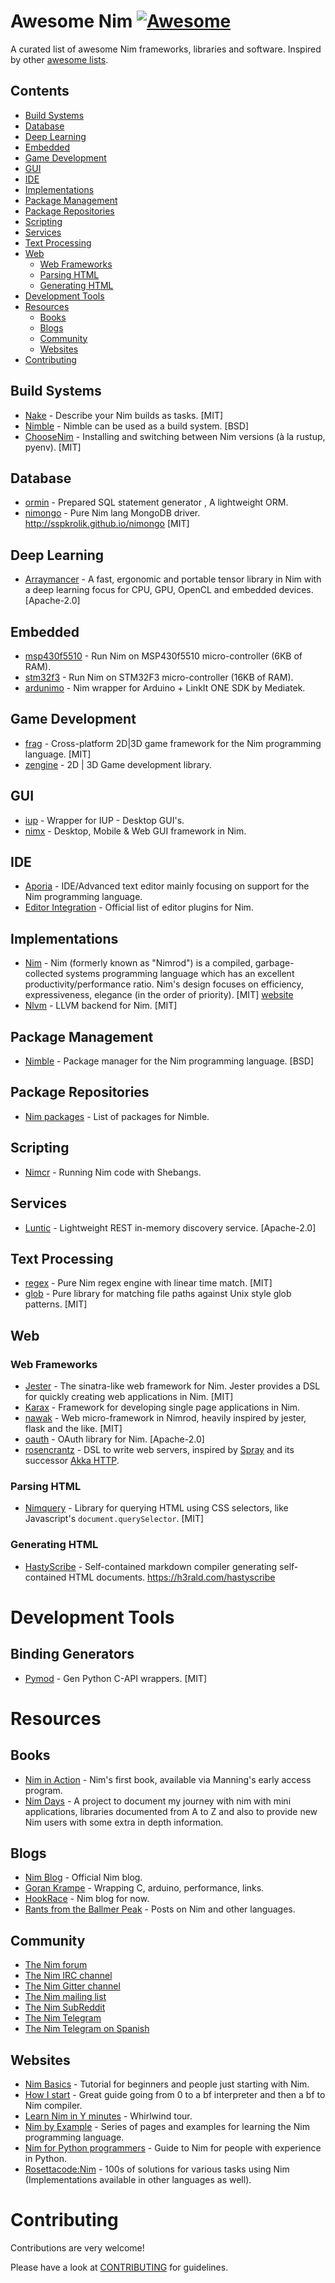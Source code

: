 # Awesome Nim [![Awesome](https://awesome.re/badge.svg)](https://awesome.re)

A curated list of awesome Nim frameworks, libraries and software. Inspired by other [awesome lists](https://github.com/bayandin/awesome-awesomeness).

## Contents
- [Build Systems](#build-systems)
- [Database](#database)
- [Deep Learning](#deep-learning)
- [Embedded](#embedded)
- [Game Development](#game-development)
- [GUI](#gui)
- [IDE](#ide)
- [Implementations](#implementations)
- [Package Management](#package-management)
- [Package Repositories](#package-repositories)
- [Scripting](#scripting)
- [Services](#services)
- [Text Processing](#text-processing)
- [Web](#web)
    - [Web Frameworks](#web-frameworks)
    - [Parsing HTML](#parsing-html)
    - [Generating HTML](#generating-html)
- [Development Tools](#development-tools)
- [Resources](#resources)
    - [Books](#books)
    - [Blogs](#blogs)
    - [Community](#community)
    - [Websites](#websites)
- [Contributing](#contributing)

## Build Systems

* [Nake](https://github.com/fowlmouth/nake) - Describe your Nim builds as tasks. [MIT]
* [Nimble](https://github.com/nim-lang/nimble) - Nimble can be used as a build system. [BSD]
* [ChooseNim](https://github.com/dom96/choosenim) - Installing and switching between Nim versions (à la rustup, pyenv). [MIT]

## Database

* [ormin](https://github.com/Araq/ormin) - Prepared SQL statement generator , A lightweight ORM.
* [nimongo](https://github.com/SSPkrolik/nimongo) - Pure Nim lang MongoDB driver. http://sspkrolik.github.io/nimongo [MIT]

## Deep Learning

* [Arraymancer](https://github.com/mratsim/Arraymancer) - A fast, ergonomic and portable tensor library in Nim with a deep learning focus for CPU, GPU, OpenCL and embedded devices. [Apache-2.0]

## Embedded

* [msp430f5510](https://gitlab.com/jalexander8717/msp430f5510-nim) - Run Nim on MSP430f5510 micro-controller (6KB of RAM).
* [stm32f3](https://github.com/mwbrown/nim_stm32f3) - Run Nim on STM32F3 micro-controller (16KB of RAM).
* [ardunimo](https://github.com/gokr/ardunimo) - Nim wrapper for Arduino + LinkIt ONE SDK by Mediatek.


## Game Development

* [frag](https://github.com/fragworks/frag) - Cross-platform 2D|3D game framework for the Nim programming language. [MIT]
* [zengine](https://github.com/zacharycarter/zengine) - 2D | 3D Game development library.

## GUI

* [iup](https://github.com/nim-lang/iup) - Wrapper for IUP - Desktop GUI's.
* [nimx](https://github.com/yglukhov/nimx) - Desktop, Mobile & Web GUI framework in Nim.

## IDE

* [Aporia](https://github.com/nim-lang/Aporia) - IDE/Advanced text editor mainly focusing on support for the Nim programming language.
* [Editor Integration](https://github.com/nim-lang/Nim/wiki/editor-support) - Official list of editor plugins for Nim.

## Implementations

* [Nim](https://github.com/nim-lang/Nim) - Nim (formerly known as "Nimrod") is a compiled, garbage-collected systems programming language which has an excellent productivity/performance ratio. Nim's design focuses on efficiency, expressiveness, elegance (in the order of priority). [MIT] [website](http://nim-lang.org/)
* [Nlvm](https://github.com/arnetheduck/nlvm) - LLVM backend for Nim. [MIT]

## Package Management

* [Nimble](https://github.com/nim-lang/nimble) - Package manager for the Nim programming language. [BSD]

## Package Repositories

* [Nim packages](https://github.com/nim-lang/packages) - List of packages for Nimble.

## Scripting

* [Nimcr](https://github.com/PMunch/nimcr/blob/master/README.md) - Running Nim code with Shebangs.

## Services

* [Luntic](https://github.com/xxlabaza/luntic) - Lightweight REST in-memory discovery service. [Apache-2.0]

## Text Processing

* [regex](https://github.com/nitely/nim-regex) - Pure Nim regex engine with linear time match. [MIT]
* [glob](https://github.com/citycide/glob) - Pure library for matching file paths against Unix style glob patterns. [MIT]

## Web

### Web Frameworks

* [Jester](https://github.com/dom96/jester) - The sinatra-like web framework for Nim. Jester provides a DSL for quickly creating web applications in Nim. [MIT]
* [Karax](https://github.com/pragmagic/karax) - Framework for developing single page applications in Nim.
* [nawak](https://github.com/idlewan/nawak) - Web micro-framework in Nimrod, heavily inspired by jester, flask and the like. [MIT]
* [oauth](https://github.com/CORDEA/oauth) - OAuth library for Nim. [Apache-2.0]
* [rosencrantz](http://andreaferretti.github.io/rosencrantz/) - DSL to write web servers, inspired by [Spray](http://spray.io/) and its successor [Akka HTTP](http://akka.io).

### Parsing HTML

* [Nimquery](https://github.com/GULPF/nimquery) - Library for
  querying HTML using CSS selectors, like Javascript's
  `document.querySelector`. [MIT]

### Generating HTML

* [HastyScribe](https://github.com/h3rald/hastyscribe) - Self-contained markdown compiler generating self-contained HTML documents. https://h3rald.com/hastyscribe

# Development Tools

## Binding Generators
* [Pymod](https://github.com/jboy/nim-pymod) - Gen Python C-API wrappers. [MIT]

# Resources

## Books
* [Nim in Action](https://www.manning.com/books/nim-in-action) - Nim's first book, available via Manning's early access program.
* [Nim Days](https://github.com/xmonader/nimdays) - A project to document my journey with nim with mini applications, libraries documented from A to Z and also to provide new Nim users with some extra in depth information.

## Blogs

* [Nim Blog](http://nim-lang.org/blog.html) - Official Nim blog.
* [Goran Krampe](http://goran.krampe.se/nim/) - Wrapping C, arduino, performance, links.
* [HookRace](http://hookrace.net) - Nim blog for now.
* [Rants from the Ballmer Peak](https://gradha.github.io/index.html) - Posts on Nim and other languages.

## Community

* [The Nim forum](http://forum.nim-lang.org/)
* [The Nim IRC channel](http://webchat.freenode.net/?channels=nim)
* [The Nim Gitter channel](https://gitter.im/nim-lang/Nim)
* [The Nim mailing list](http://www.freelists.org/list/nim-dev)
* [The Nim SubReddit](http://reddit.com/r/nim)
* [The Nim Telegram](https://t.me/nim_lang)
* [The Nim Telegram on Spanish](https://t.me/NimArgentina)

## Websites

* [Nim Basics](https://narimiran.github.io/nim-basics/) - Tutorial for beginners and people just starting with Nim.
* [How I start](https://howistart.org/posts/nim) - Great guide going from 0 to a bf interpreter and then a bf to Nim compiler.
* [Learn Nim in Y minutes](https://learnxinyminutes.com/docs/nim/) - Whirlwind tour.
* [Nim by Example](https://nim-by-example.github.io) - Series of pages and examples for learning the Nim programming language.
* [Nim for Python programmers](https://github.com/nim-lang/Nim/wiki/Nim-for-Python-Programmers) - Guide to Nim for people with experience in Python.
* [Rosettacode:Nim](https://rosettacode.org/wiki/Category:Nim) - 100s of solutions for various tasks using Nim (Implementations available in other languages as well).

# Contributing

Contributions are very welcome!

Please have a look at [CONTRIBUTING](https://github.com/VPashkov/awesome-nim/blob/master/CONTRIBUTING.md) for guidelines.

